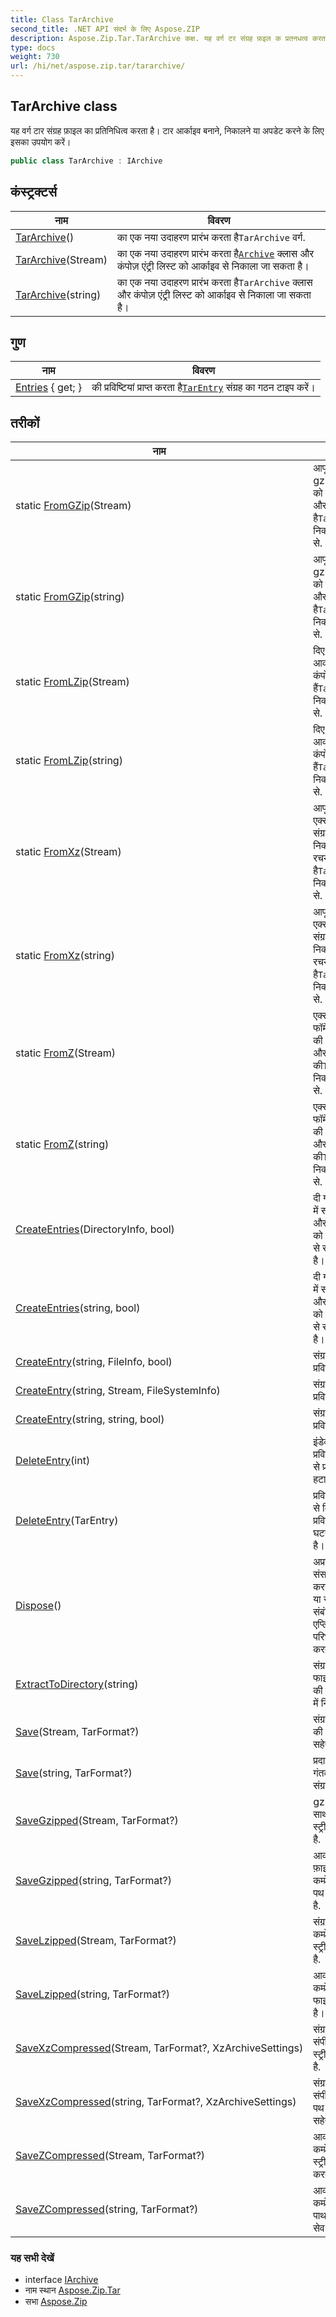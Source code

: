 ```yaml
---
title: Class TarArchive
second_title: .NET API संदर्भ के लिए Aspose.ZIP
description: Aspose.Zip.Tar.TarArchive कक्ष. यह वर्ग टर संग्रह फ़इल क प्रतनधत्व करत है टर आर्कइव बनने नकलने य अपडेट करने के लए इसक उपयग करें
type: docs
weight: 730
url: /hi/net/aspose.zip.tar/tararchive/
---
```

## TarArchive class

यह वर्ग टार संग्रह फ़ाइल का प्रतिनिधित्व करता है। टार आर्काइव बनाने, निकालने या अपडेट करने के लिए इसका उपयोग करें।

```csharp
public class TarArchive : IArchive
```

## कंस्ट्रक्टर्स

| नाम | विवरण |
| --- | --- |
| [TarArchive](tararchive/#constructor)() | का एक नया उदाहरण प्रारंभ करता है`TarArchive` वर्ग. |
| [TarArchive](tararchive/#constructor_1)(Stream) | का एक नया उदाहरण प्रारंभ करता है[`Archive`](../../aspose.zip/archive/) क्लास और कंपोज़ एंट्री लिस्ट को आर्काइव से निकाला जा सकता है। |
| [TarArchive](tararchive/#constructor_2)(string) | का एक नया उदाहरण प्रारंभ करता है`TarArchive` क्लास और कंपोज़ एंट्री लिस्ट को आर्काइव से निकाला जा सकता है। |

## गुण

| नाम | विवरण |
| --- | --- |
| [Entries](../../aspose.zip.tar/tararchive/entries/) { get; } | की प्रविष्टियां प्राप्त करता है[`TarEntry`](../tarentry/) संग्रह का गठन टाइप करें। |

## तरीकों

| नाम | विवरण |
| --- | --- |
| static [FromGZip](../../aspose.zip.tar/tararchive/fromgzip/#fromgzip)(Stream) | आपूर्ति किए गए gzip आर्काइव को निकालता है और बनाता है`TarArchive` निकाले गए डेटा से. |
| static [FromGZip](../../aspose.zip.tar/tararchive/fromgzip/#fromgzip_1)(string) | आपूर्ति किए गए gzip आर्काइव को निकालता है और बनाता है`TarArchive` निकाले गए डेटा से. |
| static [FromLZip](../../aspose.zip.tar/tararchive/fromlzip/#fromlzip)(Stream) | दिए गए अर्क lzip आर्काइव और कंपोज़ करते हैं`TarArchive` निकाले गए डेटा से. |
| static [FromLZip](../../aspose.zip.tar/tararchive/fromlzip/#fromlzip_1)(string) | दिए गए अर्क lzip आर्काइव और कंपोज़ करते हैं`TarArchive` निकाले गए डेटा से. |
| static [FromXz](../../aspose.zip.tar/tararchive/fromxz/#fromxz)(Stream) | आपूर्ति किए गए एक्सज़ेड प्रारूप संग्रह को निकालता है और रचना करता है`TarArchive` निकाले गए डेटा से. |
| static [FromXz](../../aspose.zip.tar/tararchive/fromxz/#fromxz_1)(string) | आपूर्ति किए गए एक्सज़ेड प्रारूप संग्रह को निकालता है और रचना करता है`TarArchive` निकाले गए डेटा से. |
| static [FromZ](../../aspose.zip.tar/tararchive/fromz/#fromz)(Stream) | एक्सट्रेक्ट्स ने Z फॉर्मेट आर्काइव की आपूर्ति की और रचना की`TarArchive` निकाले गए डेटा से. |
| static [FromZ](../../aspose.zip.tar/tararchive/fromz/#fromz_1)(string) | एक्सट्रेक्ट्स ने Z फॉर्मेट आर्काइव की आपूर्ति की और रचना की`TarArchive` निकाले गए डेटा से. |
| [CreateEntries](../../aspose.zip.tar/tararchive/createentries/#createentries)(DirectoryInfo, bool) | दी गई निर्देशिका में सभी फाइलों और निर्देशिकाओं को पुनरावर्ती रूप से संग्रह में जोड़ता है। |
| [CreateEntries](../../aspose.zip.tar/tararchive/createentries/#createentries_1)(string, bool) | दी गई निर्देशिका में सभी फाइलों और निर्देशिकाओं को पुनरावर्ती रूप से संग्रह में जोड़ता है। |
| [CreateEntry](../../aspose.zip.tar/tararchive/createentry/#createentry)(string, FileInfo, bool) | संग्रह में एकल प्रविष्टि बनाएं. |
| [CreateEntry](../../aspose.zip.tar/tararchive/createentry/#createentry_1)(string, Stream, FileSystemInfo) | संग्रह में एकल प्रविष्टि बनाएं. |
| [CreateEntry](../../aspose.zip.tar/tararchive/createentry/#createentry_2)(string, string, bool) | संग्रह में एकल प्रविष्टि बनाएं. |
| [DeleteEntry](../../aspose.zip.tar/tararchive/deleteentry/#deleteentry_1)(int) | इंडेक्स द्वारा प्रविष्टियों की सूची से प्रविष्टि को हटाता है। |
| [DeleteEntry](../../aspose.zip.tar/tararchive/deleteentry/#deleteentry)(TarEntry) | प्रविष्टियों की सूची से किसी विशिष्ट प्रविष्टि की पहली घटना को हटाता है। |
| [Dispose](../../aspose.zip.tar/tararchive/dispose/)() | अप्रबंधित संसाधनों को मुक्त करने, जारी करने या रीसेट करने से संबंधित एप्लिकेशन-परिभाषित कार्य करता है। |
| [ExtractToDirectory](../../aspose.zip.tar/tararchive/extracttodirectory/)(string) | संग्रह की सभी फाइलों को प्रदान की गई निर्देशिका में निकालता है। |
| [Save](../../aspose.zip.tar/tararchive/save/#save)(Stream, TarFormat?) | संग्रह को प्रदान की गई स्ट्रीम में सहेजता है। |
| [Save](../../aspose.zip.tar/tararchive/save/#save_1)(string, TarFormat?) | प्रदान की गई गंतव्य फ़ाइल में संग्रह सहेजता है. |
| [SaveGzipped](../../aspose.zip.tar/tararchive/savegzipped/#savegzipped)(Stream, TarFormat?) | gzip कम्प्रेशन के साथ संग्रह को स्ट्रीम में सहेजता है. |
| [SaveGzipped](../../aspose.zip.tar/tararchive/savegzipped/#savegzipped_1)(string, TarFormat?) | आर्काइव को फ़ाइल में gzip कम्प्रेशन के साथ पथ द्वारा सहेजता है. |
| [SaveLzipped](../../aspose.zip.tar/tararchive/savelzipped/#savelzipped)(Stream, TarFormat?) | संग्रह को lzip कम्प्रेशन के साथ स्ट्रीम में सहेजता है. |
| [SaveLzipped](../../aspose.zip.tar/tararchive/savelzipped/#savelzipped_1)(string, TarFormat?) | आर्काइव को lzip कम्प्रेशन के साथ फाइल में सहेजता है। |
| [SaveXzCompressed](../../aspose.zip.tar/tararchive/savexzcompressed/#savexzcompressed)(Stream, TarFormat?, XzArchiveSettings) | संग्रह को xz संपीड़न के साथ स्ट्रीम में सहेजता है. |
| [SaveXzCompressed](../../aspose.zip.tar/tararchive/savexzcompressed/#savexzcompressed_1)(string, TarFormat?, XzArchiveSettings) | संग्रह को xz संपीड़न के साथ पथ द्वारा पथ में सहेजता है. |
| [SaveZCompressed](../../aspose.zip.tar/tararchive/savezcompressed/#savezcompressed)(Stream, TarFormat?) | आर्काइव को जेड कम्प्रेशन के साथ स्ट्रीम में सेव करता है। |
| [SaveZCompressed](../../aspose.zip.tar/tararchive/savezcompressed/#savezcompressed_1)(string, TarFormat?) | आर्काइव को जेड कम्प्रेशन के साथ पाथ बाई पाथ में सेव करता है। |

### यह सभी देखें

* interface [IArchive](../../aspose.zip/iarchive/)
* नाम स्थान [Aspose.Zip.Tar](../../aspose.zip.tar/)
* सभा [Aspose.Zip](../../)


